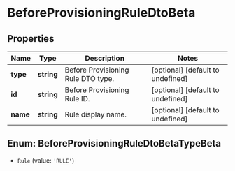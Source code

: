 # BeforeProvisioningRuleDtoBeta

## Properties

Name | Type | Description | Notes
------------ | ------------- | ------------- | -------------
**type** | **string** | Before Provisioning Rule DTO type. | [optional] [default to undefined]
**id** | **string** | Before Provisioning Rule ID. | [optional] [default to undefined]
**name** | **string** | Rule display name. | [optional] [default to undefined]



## Enum: BeforeProvisioningRuleDtoBetaTypeBeta


* `Rule` (value: `'RULE'`)



